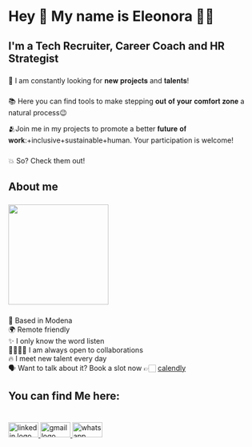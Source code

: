 <h1 align="left">Hey 👋 My name is Eleonora 🏳️‍🌈</h1>

###

<h2 align="left">I'm a Tech Recruiter, Career Coach and HR Strategist</h2>

###

<p align="left">👀 I am constantly looking for 𝐧𝐞𝐰 𝐩𝐫𝐨𝐣𝐞𝐜𝐭𝐬 and 𝐭𝐚𝐥𝐞𝐧𝐭𝐬!</p>

###

<p align="left">📚 Here you can find tools to make stepping 𝐨𝐮𝐭 𝐨𝐟 𝐲𝐨𝐮𝐫 𝐜𝐨𝐦𝐟𝐨𝐫𝐭 𝐳𝐨𝐧𝐞 a natural process😉</p>

🫂Join me in my projects to promote a better 𝐟𝐮𝐭𝐮𝐫𝐞 𝐨𝐟 𝐰𝐨𝐫𝐤:+inclusive+sustainable+human. Your participation is welcome!

###

<p align="left">💥 So? Check them out!</p>

###

<h2 align="left">About me</h2>

###

<div align="left">
  <img height="200" src="https://media.giphy.com/media/J9w5WB3qzLVjsDncew/giphy.gif?cid=790b7611jruzjtyfh8khaxon1uqdw35n08y3jgewpk1rjngq&ep=v1_gifs_search&rid=giphy.gif&ct=g"  />
</div>

###

<p align="left">🚩 Based in Modena<br>🌍 Remote friendly<br>✨ I only know the word listen<br>🫱🏼‍🫲🏻 I am always open to collaborations<br>🔥 I meet new talent every day<br> 🗣️ Want to talk about it? Book a slot now 👉🏻 <a href="https://calendly.com/eleonora-mistro/consulenza-hr-marketing" target="_blank">calendly</a></p> 

<h2 align="left">You can find Me here:</h2>

###

<br clear="both">

<div align="left">
  <a href="linkedin.com/in/eleonora-mistro-18a3859a" target="_blank">
    <img src="https://raw.githubusercontent.com/maurodesouza/profile-readme-generator/master/src/assets/icons/social/linkedin/default.svg" width="60" height="30" alt="linkedin logo"  />
  </a>
  <a href="mailto:eleonora.mistro@gmail.com" target="_blank">
    <img src="https://raw.githubusercontent.com/maurodesouza/profile-readme-generator/master/src/assets/icons/social/gmail/default.svg" width="60" height="30" alt="gmail logo"  />
  </a>
  <a href="https://wa.me/393513096227" target="_blank">
    <img src="https://raw.githubusercontent.com/maurodesouza/profile-readme-generator/master/src/assets/icons/social/whatsapp/default.svg" width="60" height="30" alt="whatsapp logo"  />
  </a>
</div>

###
